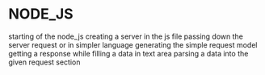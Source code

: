 # NODE_JS
starting of the node_js
creating a server in the js file
passing down the server request or in simpler language generating the simple request model
getting a response while filling a data in text area
parsing a data into the given request section 
